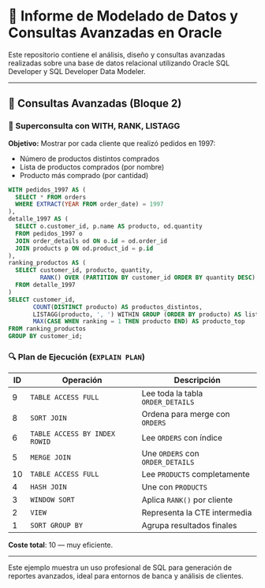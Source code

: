 # 📌 Informe de Modelado de Datos y Consultas Avanzadas en Oracle

Este repositorio contiene el análisis, diseño y consultas avanzadas realizadas sobre una base de datos relacional utilizando Oracle SQL Developer y SQL Developer Data Modeler.

---

## 🔄 Consultas Avanzadas (Bloque 2)

### 🧾 Superconsulta con WITH, RANK, LISTAGG

**Objetivo:** Mostrar por cada cliente que realizó pedidos en 1997:
- Número de productos distintos comprados
- Lista de productos comprados (por nombre)
- Producto más comprado (por cantidad)

```sql
WITH pedidos_1997 AS (
  SELECT * FROM orders
  WHERE EXTRACT(YEAR FROM order_date) = 1997
),
detalle_1997 AS (
  SELECT o.customer_id, p.name AS producto, od.quantity
  FROM pedidos_1997 o
  JOIN order_details od ON o.id = od.order_id
  JOIN products p ON od.product_id = p.id
),
ranking_productos AS (
  SELECT customer_id, producto, quantity,
         RANK() OVER (PARTITION BY customer_id ORDER BY quantity DESC) AS ranking
  FROM detalle_1997
)
SELECT customer_id,
       COUNT(DISTINCT producto) AS productos_distintos,
       LISTAGG(producto, ', ') WITHIN GROUP (ORDER BY producto) AS lista_productos,
       MAX(CASE WHEN ranking = 1 THEN producto END) AS producto_top
FROM ranking_productos
GROUP BY customer_id;
```

### 🔍 Plan de Ejecución (`EXPLAIN PLAN`)

| ID | Operación                 | Descripción |
|----|---------------------------|-------------|
| 9  | `TABLE ACCESS FULL`      | Lee toda la tabla `ORDER_DETAILS` |
| 8  | `SORT JOIN`              | Ordena para merge con `ORDERS` |
| 6  | `TABLE ACCESS BY INDEX ROWID` | Lee `ORDERS` con índice |
| 5  | `MERGE JOIN`             | Une `ORDERS` con `ORDER_DETAILS` |
|10  | `TABLE ACCESS FULL`      | Lee `PRODUCTS` completamente |
| 4  | `HASH JOIN`              | Une con `PRODUCTS` |
| 3  | `WINDOW SORT`            | Aplica `RANK()` por cliente |
| 2  | `VIEW`                   | Representa la CTE intermedia |
| 1  | `SORT GROUP BY`          | Agrupa resultados finales |

**Coste total**: 10 — muy eficiente.

---

Este ejemplo muestra un uso profesional de SQL para generación de reportes avanzados, ideal para entornos de banca y análisis de clientes.
